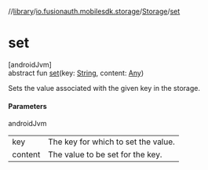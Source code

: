 //[library](../../../index.md)/[io.fusionauth.mobilesdk.storage](../index.md)/[Storage](index.md)/[set](set.md)

# set

[androidJvm]\
abstract fun [set](set.md)(key: [String](https://kotlinlang.org/api/latest/jvm/stdlib/kotlin/-string/index.html), content: [Any](https://kotlinlang.org/api/latest/jvm/stdlib/kotlin/-any/index.html))

Sets the value associated with the given key in the storage.

#### Parameters

androidJvm

| | |
|---|---|
| key | The key for which to set the value. |
| content | The value to be set for the key. |

